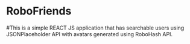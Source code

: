# RoboFriends

#This is a simple REACT JS application that has searchable users using JSONPlaceholder API with avatars generated using RoboHash API.

